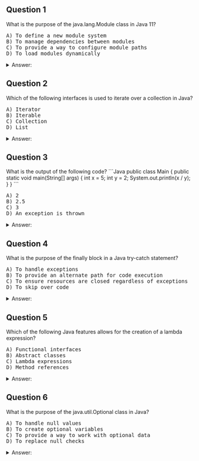 <h2>Question 1</h2>
What is the purpose of the java.lang.Module class in Java 11?
<pre>
A) To define a new module system
B) To manage dependencies between modules
C) To provide a way to configure module paths
D) To load modules dynamically
</pre>

<details>
  <summary>Answer:</summary>
  
  A) To define a new module system
</details>

<h2>Question 2</h2>
Which of the following interfaces is used to iterate over a collection in Java?
<pre>
A) Iterator
B) Iterable
C) Collection
D) List
</pre>

<details>
  <summary>Answer:</summary>
  
  B) Iterable
</details>

<h2>Question 3</h2>
What is the output of the following code?
```Java
public class Main {
public static void main(String[] args) {
int x = 5;
int y = 2;
System.out.println(x / y);
}
}
```
<pre>
A) 2
B) 2.5
C) 3
D) An exception is thrown
</pre>

<details>
<summary>Answer:</summary>

A) 2 (Note: In Java, integer division results in an integer value)
</details>

<h2>Question 4</h2>
What is the purpose of the finally block in a Java try-catch statement?
<pre>
A) To handle exceptions
B) To provide an alternate path for code execution
C) To ensure resources are closed regardless of exceptions
D) To skip over code
</pre>

<details>
<summary>Answer:</summary>

C) To ensure resources are closed regardless of exceptions
</details>

<h2>Question 5</h2>
Which of the following Java features allows for the creation of a lambda expression?
<pre>
A) Functional interfaces
B) Abstract classes
C) Lambda expressions
D) Method references
</pre>

<details>
<summary>Answer:</summary>

A) Functional interfaces
</details>

<h2>Question 6</h2>
What is the purpose of the java.util.Optional class in Java?
<pre>
A) To handle null values
B) To create optional variables
C) To provide a way to work with optional data
D) To replace null checks
</pre>

<details>
<summary>Answer:</summary>

C) To provide a way to work with optional data
</details>